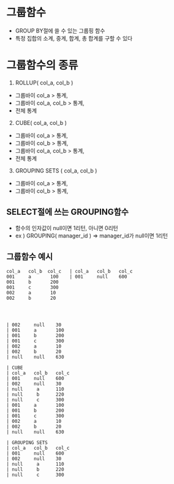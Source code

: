 # 그룹함수
- GROUP BY절에 쓸 수 있는 그룹핑 함수
- 특정 집합의 소계, 중계, 합계, 총 합계를 구할 수 있다

# 그룹함수의 종류
1. ROLLUP( col_a, col_b )     
 + 그룹바이 col_a > 통계, 
 + 그룹바이 col_a, col_b > 통계, 
 + 전체 통계

2. CUBE( col_a, col_b )
+ 그룹바이 col_a > 통계,
+ 그룹바이 col_b > 통계,
+ 그룹바이 col_a, col_b > 통계,
+ 전체 통계

3. GROUPING SETS ( col_a, col_b )
+ 그룹바이 col_a > 통계,
+ 그룹바이 col_b > 통계,

## SELECT절에 쓰는 GROUPING함수
- 함수의 인자값이 null이면 1리턴, 아니면 0리턴
- ex )  GROUPING( manager_id )   =>   manager_id가 null이면 1리턴


## 그룹함수 예시
```     데이터          | ROLLUP             
col_a   col_b  col_c   | col_a   col_b   col_c       
001     a       100    | 001     null    600      
001     b       200
001     c       300
002     a       10
002     b       20

    
          
                  
| 002     null    30                      
| 001     a       100                         
| 001     b       200                       
| 001     c       300   
| 002     a       10
| 002     b       20 
| null    null    630

| CUBE
| col_a   col_b   col_c  
| 001     null    600
| 002     null    30
| null     a      110
| null     b      220
| null     c      300
| 001     a       100                         
| 001     b       200                       
| 001     c       300   
| 002     a       10
| 002     b       20 
| null    null    630

| GROUPING SETS
| col_a   col_b   col_c
| 001     null    600
| 002     null    30
| null     a      110
| null     b      220
| null     c      300

                 
```
